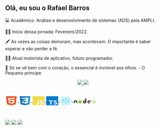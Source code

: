 ## Olá, eu sou o Rafael Barros

💻 Acadêmico: Análise e desenvolvimento de sistemas (ADS) pela AMPLI.

👨‍🎓 Início dessa jornada: Fevereiro/2022.

🖋️ As vezes as coisas demoram, mas acontecem. O importante é saber esperar e não perder a fé.

🙍‍♂️ Atual motorista de aplicativo, futuro programador.

🦊 Só se vê bem com o coração, o essencial é invisível aos olhos. - O Pequeno príncipe

<div align="center">
  <a href="https://github.com/rafaelbarroslima">
  <img height="180em" src="https://github-readme-stats.vercel.app/api?username=rafaelbarroslima&show_icons=true&theme=radical&include_all_commits=true&count_private=true"/>
  <img height="180em" src="https://github-readme-stats.vercel.app/api/top-langs/?username=rafaelbarroslima&layout=compact&langs_count=7&theme=radical"/>
</div>
  
<div style="display: inline_block"><br>
  <img align="center" alt="Rafa-HTML" height="30" width="40" src="https://raw.githubusercontent.com/devicons/devicon/master/icons/html5/html5-original.svg">
  <img align="center" alt="Rafa-CSS" height="30" width="40" src="https://raw.githubusercontent.com/devicons/devicon/master/icons/css3/css3-original.svg">
  <img align="center" alt="Rafa-Js" height="30" width="40" src="https://raw.githubusercontent.com/devicons/devicon/master/icons/javascript/javascript-plain.svg">
  <img align="center" alt="Rafa-Ts" height="30" width="40" src="https://raw.githubusercontent.com/devicons/devicon/master/icons/typescript/typescript-plain.svg">
  <img align="center" alt="Rafa-React" height="30" width="40" src="https://raw.githubusercontent.com/devicons/devicon/master/icons/react/react-original.svg">
  <img align="center" alt="Rafa-NodeJs" height="65" width="75" src="https://raw.githubusercontent.com/devicons/devicon/master/icons/nodejs/nodejs-original-wordmark.svg">
</div>
  
##

<div>
    <a href="https://www.linkedin.com/in/rafael-lima-51212898/" target="_blank"><img src="https://img.shields.io/badge/-LinkedIn-%230077B5?style=for-the-badge&logo=linkedin&logoColor=white" target="_blank"></a>
  <a href = "mailto:rafael.o.lima51@gmail.com"><img src="https://img.shields.io/badge/-Gmail-%23333?style=for-the-badge&logo=gmail&logoColor=white" target="_blank"></a>
  <a href="https://instagram.com/rafaelbarroslimaa" target="_blank"><img src="https://img.shields.io/badge/-Instagram-%23E4405F?style=for-the-badge&logo=instagram&logoColor=white" target="_blank"></a>
  
</div>

